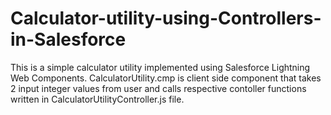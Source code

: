 # Calculator-utility-using-Controllers-in-Salesforce
This is a simple calculator utility implemented using Salesforce Lightning Web Components. CalculatorUtility.cmp is client side component that takes 2 input integer values from user and calls respective contoller functions written in CalculatorUtilityController.js file.

